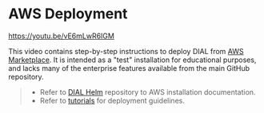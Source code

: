 # AWS Deployment

https://youtu.be/vE6mLwR6IGM

This video contains step-by-step instructions to deploy DIAL from [AWS Marketplace](https://aws.amazon.com/marketplace/pp/prodview-zx4u372lqvtfi). It is intended as a "test" installation for educational purposes, and lacks many of the enterprise features available from the main GitHub repository.

> * Refer to [DIAL Helm](https://github.com/epam/ai-dial-helm/blob/main/charts/dial/examples/aws/complete/README.md) repository to AWS installation documentation.
> * Refer to [tutorials](/docs/tutorials/2.devops/0.deployment/5.aws-deployment-guide.md) for deployment guidelines.
